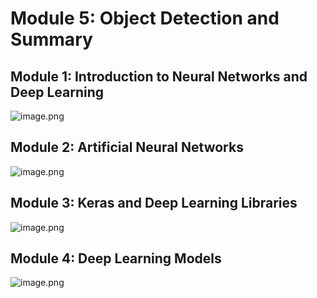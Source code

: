 

# Module 5: Object Detection and Summary
## Module 1: Introduction to Neural Networks and Deep Learning
![image.png](https://prod-files-secure.s3.us-west-2.amazonaws.com/03e82b26-cccb-4906-bb56-adabcbdc0655/a8d40bcb-c482-4026-8872-311e16b2dc63/image.png?X-Amz-Algorithm=AWS4-HMAC-SHA256&X-Amz-Content-Sha256=UNSIGNED-PAYLOAD&X-Amz-Credential=ASIAZI2LB466YOYBGE2A%2F20250129%2Fus-west-2%2Fs3%2Faws4_request&X-Amz-Date=20250129T201545Z&X-Amz-Expires=3600&X-Amz-Security-Token=IQoJb3JpZ2luX2VjEIv%2F%2F%2F%2F%2F%2F%2F%2F%2F%2FwEaCXVzLXdlc3QtMiJIMEYCIQD9IkkpWHR6rhqxLjOpBRmQtPRoaLH%2FXHH6q7eQrPVouAIhAMsh3uP7oPAT%2B89Qm2c%2FsFtBvHYWuqbCh7uzezZBwhelKogECJT%2F%2F%2F%2F%2F%2F%2F%2F%2F%2FwEQABoMNjM3NDIzMTgzODA1Igzrmsj8TmRr96k3u6sq3AMrt6yu%2FG8Zi3qM9XgJ2B0BCzoN10DJMDIOhoCv69AdQaV70ewEEFTnfE29HVRVMfYXCojlDkLaTCqfX30CgujDupEJlaQ03RFw8UgsLtFnK%2FotWNinbg3E2WRpCtu3m2mArn7fRQ6koyxRbaYnYKNPH6ouyoPoLpL38k4aRZBuplMI32YMHCQTmlm0VAvsAW5DQaeZznzAohE6Tuq6v%2BZzIUFLKhZ0huZ1TjixQn%2FWrJYNN9TWLAUDG0FWKi%2FB4Pt1L2fhlT3Hw3uzof%2BDZRzVBRq1ctEUkquAHs%2FOitq%2FC6dJrxOWi8eBXBWjF9aUtHIYozSr1Qx5PE%2FMQWAJK1tMRHJ6pjWYI7Fk6%2B9eqZ6Um3oN3Auu6iKw7US8tun4J10wC7dqbiWNdy8FXKdWUgfm%2BDcfp2J9ZkLC%2Fy7PEEjaiugkZfHay%2FqmJj6jSojMI3xsJFLi2LFyPYt8MGE3eeJxZMjg2eTp6q%2BsvAb1tg5nGX8ByyEjlRrvMWrguyXuyMbwrI6shXkCQIiBaHHwsTUmp%2Blatna2hjSDFFQroGc85VYD5txEpy8hHk8v9w62b92I6sSqKxPWP4lqWU3b7Z5xHiUfvgYOxjtmqrWaVfKsUdKNb%2BAse0zbrTM8kzCF9em8BjqkAfG7A2bpFOgw%2BBwz3ERZrsV2obHYnm1I9efrHapG5LC55xMP9rdLySfk8neHjIE2qFYelHJM6vw1CJelQyc4QFwpw2MxNLSbs4MMPrGvKccsmrQFKWeNF0iA9bO6MD%2F%2FG9kj%2FLikN%2F0hGGsvK56RxYH%2FN2lqboDmXPxjV6BjOJa2G56X9PQEA62bX4AUBmn6nxkH7J%2BiheeWbpVqJgCoSTpcWojx&X-Amz-Signature=c64ae0313338fb8cddccd9caa8c2c725b5bf41c8544035f52902419e29d3741e&X-Amz-SignedHeaders=host&x-id=GetObject)
## Module 2: Artificial Neural Networks
![image.png](https://prod-files-secure.s3.us-west-2.amazonaws.com/03e82b26-cccb-4906-bb56-adabcbdc0655/5157ca89-62da-41d9-a98f-6432b71047a9/image.png?X-Amz-Algorithm=AWS4-HMAC-SHA256&X-Amz-Content-Sha256=UNSIGNED-PAYLOAD&X-Amz-Credential=ASIAZI2LB466YOYBGE2A%2F20250129%2Fus-west-2%2Fs3%2Faws4_request&X-Amz-Date=20250129T201545Z&X-Amz-Expires=3600&X-Amz-Security-Token=IQoJb3JpZ2luX2VjEIv%2F%2F%2F%2F%2F%2F%2F%2F%2F%2FwEaCXVzLXdlc3QtMiJIMEYCIQD9IkkpWHR6rhqxLjOpBRmQtPRoaLH%2FXHH6q7eQrPVouAIhAMsh3uP7oPAT%2B89Qm2c%2FsFtBvHYWuqbCh7uzezZBwhelKogECJT%2F%2F%2F%2F%2F%2F%2F%2F%2F%2FwEQABoMNjM3NDIzMTgzODA1Igzrmsj8TmRr96k3u6sq3AMrt6yu%2FG8Zi3qM9XgJ2B0BCzoN10DJMDIOhoCv69AdQaV70ewEEFTnfE29HVRVMfYXCojlDkLaTCqfX30CgujDupEJlaQ03RFw8UgsLtFnK%2FotWNinbg3E2WRpCtu3m2mArn7fRQ6koyxRbaYnYKNPH6ouyoPoLpL38k4aRZBuplMI32YMHCQTmlm0VAvsAW5DQaeZznzAohE6Tuq6v%2BZzIUFLKhZ0huZ1TjixQn%2FWrJYNN9TWLAUDG0FWKi%2FB4Pt1L2fhlT3Hw3uzof%2BDZRzVBRq1ctEUkquAHs%2FOitq%2FC6dJrxOWi8eBXBWjF9aUtHIYozSr1Qx5PE%2FMQWAJK1tMRHJ6pjWYI7Fk6%2B9eqZ6Um3oN3Auu6iKw7US8tun4J10wC7dqbiWNdy8FXKdWUgfm%2BDcfp2J9ZkLC%2Fy7PEEjaiugkZfHay%2FqmJj6jSojMI3xsJFLi2LFyPYt8MGE3eeJxZMjg2eTp6q%2BsvAb1tg5nGX8ByyEjlRrvMWrguyXuyMbwrI6shXkCQIiBaHHwsTUmp%2Blatna2hjSDFFQroGc85VYD5txEpy8hHk8v9w62b92I6sSqKxPWP4lqWU3b7Z5xHiUfvgYOxjtmqrWaVfKsUdKNb%2BAse0zbrTM8kzCF9em8BjqkAfG7A2bpFOgw%2BBwz3ERZrsV2obHYnm1I9efrHapG5LC55xMP9rdLySfk8neHjIE2qFYelHJM6vw1CJelQyc4QFwpw2MxNLSbs4MMPrGvKccsmrQFKWeNF0iA9bO6MD%2F%2FG9kj%2FLikN%2F0hGGsvK56RxYH%2FN2lqboDmXPxjV6BjOJa2G56X9PQEA62bX4AUBmn6nxkH7J%2BiheeWbpVqJgCoSTpcWojx&X-Amz-Signature=e67848798dc935d78d436bf749abeafa31ac5b1096a2d61ecfad648448cf4f71&X-Amz-SignedHeaders=host&x-id=GetObject)
## Module 3: Keras and Deep Learning Libraries
![image.png](https://prod-files-secure.s3.us-west-2.amazonaws.com/03e82b26-cccb-4906-bb56-adabcbdc0655/5089ce50-05f1-470d-ad42-42503bf1df5f/image.png?X-Amz-Algorithm=AWS4-HMAC-SHA256&X-Amz-Content-Sha256=UNSIGNED-PAYLOAD&X-Amz-Credential=ASIAZI2LB466YOYBGE2A%2F20250129%2Fus-west-2%2Fs3%2Faws4_request&X-Amz-Date=20250129T201545Z&X-Amz-Expires=3600&X-Amz-Security-Token=IQoJb3JpZ2luX2VjEIv%2F%2F%2F%2F%2F%2F%2F%2F%2F%2FwEaCXVzLXdlc3QtMiJIMEYCIQD9IkkpWHR6rhqxLjOpBRmQtPRoaLH%2FXHH6q7eQrPVouAIhAMsh3uP7oPAT%2B89Qm2c%2FsFtBvHYWuqbCh7uzezZBwhelKogECJT%2F%2F%2F%2F%2F%2F%2F%2F%2F%2FwEQABoMNjM3NDIzMTgzODA1Igzrmsj8TmRr96k3u6sq3AMrt6yu%2FG8Zi3qM9XgJ2B0BCzoN10DJMDIOhoCv69AdQaV70ewEEFTnfE29HVRVMfYXCojlDkLaTCqfX30CgujDupEJlaQ03RFw8UgsLtFnK%2FotWNinbg3E2WRpCtu3m2mArn7fRQ6koyxRbaYnYKNPH6ouyoPoLpL38k4aRZBuplMI32YMHCQTmlm0VAvsAW5DQaeZznzAohE6Tuq6v%2BZzIUFLKhZ0huZ1TjixQn%2FWrJYNN9TWLAUDG0FWKi%2FB4Pt1L2fhlT3Hw3uzof%2BDZRzVBRq1ctEUkquAHs%2FOitq%2FC6dJrxOWi8eBXBWjF9aUtHIYozSr1Qx5PE%2FMQWAJK1tMRHJ6pjWYI7Fk6%2B9eqZ6Um3oN3Auu6iKw7US8tun4J10wC7dqbiWNdy8FXKdWUgfm%2BDcfp2J9ZkLC%2Fy7PEEjaiugkZfHay%2FqmJj6jSojMI3xsJFLi2LFyPYt8MGE3eeJxZMjg2eTp6q%2BsvAb1tg5nGX8ByyEjlRrvMWrguyXuyMbwrI6shXkCQIiBaHHwsTUmp%2Blatna2hjSDFFQroGc85VYD5txEpy8hHk8v9w62b92I6sSqKxPWP4lqWU3b7Z5xHiUfvgYOxjtmqrWaVfKsUdKNb%2BAse0zbrTM8kzCF9em8BjqkAfG7A2bpFOgw%2BBwz3ERZrsV2obHYnm1I9efrHapG5LC55xMP9rdLySfk8neHjIE2qFYelHJM6vw1CJelQyc4QFwpw2MxNLSbs4MMPrGvKccsmrQFKWeNF0iA9bO6MD%2F%2FG9kj%2FLikN%2F0hGGsvK56RxYH%2FN2lqboDmXPxjV6BjOJa2G56X9PQEA62bX4AUBmn6nxkH7J%2BiheeWbpVqJgCoSTpcWojx&X-Amz-Signature=e9e5077dc28dab0fdf61c01f4302188cadbd0001b2a8db6adc8b384e4c920c35&X-Amz-SignedHeaders=host&x-id=GetObject)
## Module 4: Deep Learning Models
![image.png](https://prod-files-secure.s3.us-west-2.amazonaws.com/03e82b26-cccb-4906-bb56-adabcbdc0655/4e22fcb0-cfbc-4d28-b961-b9b8fde071f0/image.png?X-Amz-Algorithm=AWS4-HMAC-SHA256&X-Amz-Content-Sha256=UNSIGNED-PAYLOAD&X-Amz-Credential=ASIAZI2LB466YOYBGE2A%2F20250129%2Fus-west-2%2Fs3%2Faws4_request&X-Amz-Date=20250129T201545Z&X-Amz-Expires=3600&X-Amz-Security-Token=IQoJb3JpZ2luX2VjEIv%2F%2F%2F%2F%2F%2F%2F%2F%2F%2FwEaCXVzLXdlc3QtMiJIMEYCIQD9IkkpWHR6rhqxLjOpBRmQtPRoaLH%2FXHH6q7eQrPVouAIhAMsh3uP7oPAT%2B89Qm2c%2FsFtBvHYWuqbCh7uzezZBwhelKogECJT%2F%2F%2F%2F%2F%2F%2F%2F%2F%2FwEQABoMNjM3NDIzMTgzODA1Igzrmsj8TmRr96k3u6sq3AMrt6yu%2FG8Zi3qM9XgJ2B0BCzoN10DJMDIOhoCv69AdQaV70ewEEFTnfE29HVRVMfYXCojlDkLaTCqfX30CgujDupEJlaQ03RFw8UgsLtFnK%2FotWNinbg3E2WRpCtu3m2mArn7fRQ6koyxRbaYnYKNPH6ouyoPoLpL38k4aRZBuplMI32YMHCQTmlm0VAvsAW5DQaeZznzAohE6Tuq6v%2BZzIUFLKhZ0huZ1TjixQn%2FWrJYNN9TWLAUDG0FWKi%2FB4Pt1L2fhlT3Hw3uzof%2BDZRzVBRq1ctEUkquAHs%2FOitq%2FC6dJrxOWi8eBXBWjF9aUtHIYozSr1Qx5PE%2FMQWAJK1tMRHJ6pjWYI7Fk6%2B9eqZ6Um3oN3Auu6iKw7US8tun4J10wC7dqbiWNdy8FXKdWUgfm%2BDcfp2J9ZkLC%2Fy7PEEjaiugkZfHay%2FqmJj6jSojMI3xsJFLi2LFyPYt8MGE3eeJxZMjg2eTp6q%2BsvAb1tg5nGX8ByyEjlRrvMWrguyXuyMbwrI6shXkCQIiBaHHwsTUmp%2Blatna2hjSDFFQroGc85VYD5txEpy8hHk8v9w62b92I6sSqKxPWP4lqWU3b7Z5xHiUfvgYOxjtmqrWaVfKsUdKNb%2BAse0zbrTM8kzCF9em8BjqkAfG7A2bpFOgw%2BBwz3ERZrsV2obHYnm1I9efrHapG5LC55xMP9rdLySfk8neHjIE2qFYelHJM6vw1CJelQyc4QFwpw2MxNLSbs4MMPrGvKccsmrQFKWeNF0iA9bO6MD%2F%2FG9kj%2FLikN%2F0hGGsvK56RxYH%2FN2lqboDmXPxjV6BjOJa2G56X9PQEA62bX4AUBmn6nxkH7J%2BiheeWbpVqJgCoSTpcWojx&X-Amz-Signature=5835b1e25ce1feea0f1cfc1379c5f632f1cfe23c60eadc08cbb965c04cd074b8&X-Amz-SignedHeaders=host&x-id=GetObject)